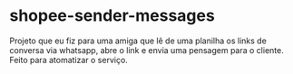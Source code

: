 # shopee-sender-messages
Projeto que eu fiz para uma amiga que lê de uma planilha os links de conversa via whatsapp, abre o link e envia uma pensagem para o cliente. Feito para atomatizar o serviço.
